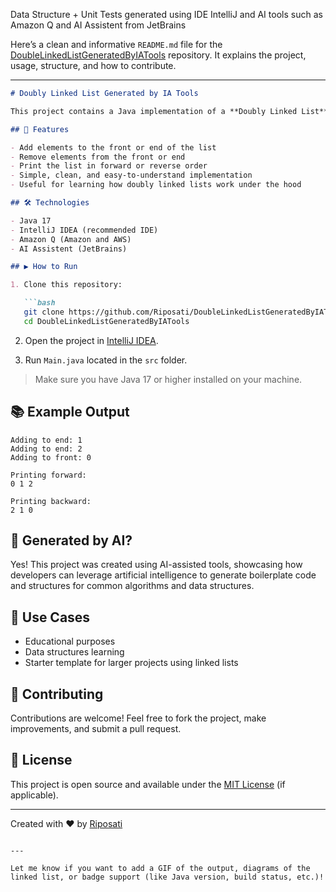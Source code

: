 Data Structure + Unit Tests generated using IDE IntelliJ and AI tools such as Amazon Q and AI Assistent from JetBrains

Here’s a clean and informative `README.md` file for the [DoubleLinkedListGeneratedByIATools](https://github.com/Riposati/DoubleLinkedListGeneratedByIATools) repository. It explains the project, usage, structure, and how to contribute.

---

```markdown
# Doubly Linked List Generated by IA Tools

This project contains a Java implementation of a **Doubly Linked List**, generated with the help of AI tools. It demonstrates basic data structure manipulation using Java, including adding, removing, and traversing nodes in both directions.

## 🚀 Features

- Add elements to the front or end of the list
- Remove elements from the front or end
- Print the list in forward or reverse order
- Simple, clean, and easy-to-understand implementation
- Useful for learning how doubly linked lists work under the hood

## 🛠 Technologies

- Java 17
- IntelliJ IDEA (recommended IDE)
- Amazon Q (Amazon and AWS)
- AI Assistent (JetBrains)

## ▶️ How to Run

1. Clone this repository:

   ```bash
   git clone https://github.com/Riposati/DoubleLinkedListGeneratedByIATools.git
   cd DoubleLinkedListGeneratedByIATools
   ```

2. Open the project in [IntelliJ IDEA](https://www.jetbrains.com/idea/).

3. Run `Main.java` located in the `src` folder.

> Make sure you have Java 17 or higher installed on your machine.

## 📚 Example Output

```
Adding to end: 1
Adding to end: 2
Adding to front: 0

Printing forward:
0 1 2 

Printing backward:
2 1 0 
```

## 🤖 Generated by AI?

Yes! This project was created using AI-assisted tools, showcasing how developers can leverage artificial intelligence to generate boilerplate code and structures for common algorithms and data structures.

## 📌 Use Cases

- Educational purposes
- Data structures learning
- Starter template for larger projects using linked lists

## 🙌 Contributing

Contributions are welcome! Feel free to fork the project, make improvements, and submit a pull request.

## 📄 License

This project is open source and available under the [MIT License](LICENSE) (if applicable).

---

Created with ❤️ by [Riposati](https://github.com/Riposati)
```

---

Let me know if you want to add a GIF of the output, diagrams of the linked list, or badge support (like Java version, build status, etc.)!

